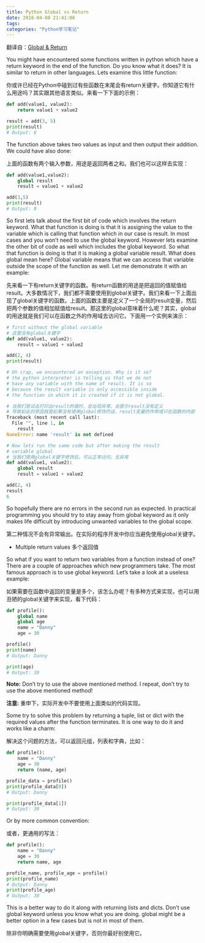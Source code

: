 ```yaml
---
title: Python Global vs Return
date: 2018-04-08 21:41:08
tags:
categories: "Python学习笔记"
---
```


翻译自：[Global & Return](http://book.pythontips.com/en/latest/global_&_return.html)

You might have encountered some functions written in python which have a return keyword in the end of the function. Do you know what it does? It is similar to return in other languages. Lets examine this little function:

你或许已经在Python中碰到过有些函数在末尾会有return关键字。你知道它有什么用途吗？其实跟其他语言类似。来看一下下面的示例：

```python
def add(value1, value2):
    return value1 + value2

result = add(3, 5)
print(result)
# Output: 8
```

The function above takes two values as input and then output their addition. We could have also done:

上面的函数有两个输入参数，用途是返回两者之和。我们也可以这样去实现：

<!--more-->

```python
def add(value1,value2):
    global result
    result = value1 + value2

add(3,5)
print(result)
# Output: 8
```

So first lets talk about the first bit of code which involves the return keyword. What that function is doing is that it is assigning the value to the variable which is calling that function which in our case is result. In most cases and you won’t need to use the global keyword. However lets examine the other bit of code as well which includes the global keyword. So what that function is doing is that it is making a global variable result. What does global mean here? Global variable means that we can access that variable outside the scope of the function as well. Let me demonstrate it with an example:

先来看一下有return关键字的函数。有return函数的用途是把返回的值赋值给result。大多数情况下，我们都不需要使用到global关键字。我们来看一下上面出现了global关键字的函数。上面的函数主要是定义了一个全局的result变量，然后把两个参数的值相加赋值给result。那这里的global意味着什么呢？其实，global的用途就是我们可以在函数之外的作用域去访问它。下面用一个实例来演示：

```python
# first without the global variable
# 这里没有global关键字
def add(value1, value2):
    result = value1 + value2

add(2, 4)
print(result)

# Oh crap, we encountered an exception. Why is it so?
# the python interpreter is telling us that we do not
# have any variable with the name of result. It is so
# because the result variable is only accessible inside
# the function in which it is created if it is not global.

# 当我们尝试去打印出result的值时，会出现异常，会提示result没有定义
# 导致如此的原因就是如果没有使用global修饰的话，result变量的作用域只在函数的内部
Traceback (most recent call last):
  File "", line 1, in
    result
NameError: name 'result' is not defined

# Now lets run the same code but after making the result
# variable global
# 当我们使用global关键字修饰后，可以正常访问，无异常
def add(value1, value2):
    global result
    result = value1 + value2

add(2, 4)
result
6
```

So hopefully there are no errors in the second run as expected. In practical programming you should try to stay away from global keyword as it only makes life difficult by introducing unwanted variables to the global scope.

第二种情况不会有异常输出。在实际的程序开发中你应当避免使用global关键字。

* Multiple return values 多个返回值

So what if you want to return two variables from a function instead of one? There are a couple of approaches which new programmers take. The most famous approach is to use global keyword. Let’s take a look at a useless example:

如果需要在函数中返回的变量是多个，该怎么办呢？有多种方式来实现，也可以用丑陋的global关键字来实现，看下代码：

```python
def profile():
    global name
    global age
    name = "Danny"
    age = 30

profile()
print(name)
# Output: Danny

print(age)
# Output: 30
```

**Note:** Don’t try to use the above mentioned method. I repeat, don’t try to use the above mentioned method!

**注意:** 重申下，实际开发中不要使用上面类似的代码实现。

Some try to solve this problem by returning a tuple, list or dict with the required values after the function terminates. It is one way to do it and works like a charm:

解决这个问题的方法，可以返回元组，列表和字典，比如：

```python
def profile():
    name = "Danny"
    age = 30
    return (name, age)

profile_data = profile()
print(profile_data[0])
# Output: Danny

print(profile_data[1])
# Output: 30
```

Or by more common convention:

或者，更通用的写法：

```python
def profile():
    name = "Danny"
    age = 30
    return name, age

profile_name, profile_age = profile()
print(profile_name)
# Output: Danny
print(profile_age)
# Output: 30
```

This is a better way to do it along with returning lists and dicts. Don’t use global keyword unless you know what you are doing. global might be a better option in a few cases but is not in most of them.

除非你明确需要使用global关键字，否则你最好别使用它。